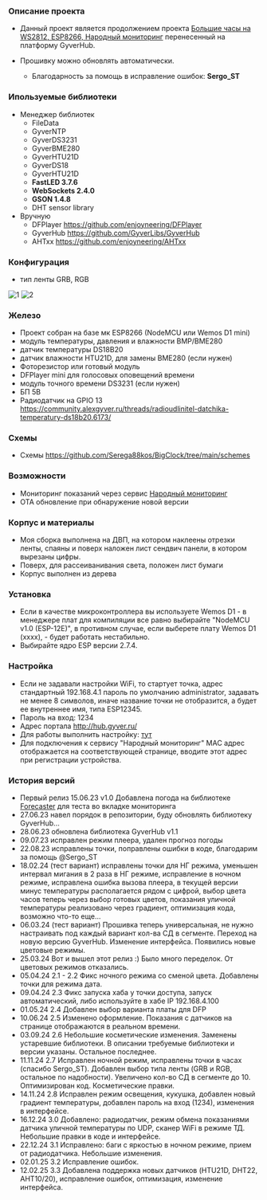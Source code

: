 ### Описание проекта

- Данный проект является продолжением проекта [Большие часы на WS2812, ESP8266, Народный мониторинг](https://community.alexgyver.ru/threads/bolshie-chasy-na-ws2812-esp8266-narodnyj-monitoring.5067/)
перенесенный на платформу GyverHub.
- Прошивку можно обновлять автоматически.

    * Благодарность за помощь в исправление ошибок: **Sergo_ST**

### Ипользуемые библиотеки

* Менеджер библиотек
    * FileData
    * GyverNTP
    * GyverDS3231
    * GyverBME280
    * GyverHTU21D
    * GyverDS18
    * GyverHTU21D
    * **FastLED 3.7.6**
    * **WebSockets 2.4.0**
    * **GSON 1.4.8**
    * DHT sensor library
 * Вручную
    * DFPlayer https://github.com/enjoyneering/DFPlayer
    * GyverHub https://github.com/GyverLibs/GyverHub
    * AHTxx https://github.com/enjoyneering/AHTxx

### Конфигурация 

* тип ленты GRB, RGB

![1](https://github.com/Serega88kos/Clock_ESP8266_WS2812_IOT/assets/57561983/47c1f3bc-1c69-47b9-8833-9de04428b040)
![2](https://github.com/Serega88kos/Clock_ESP8266_WS2812_IOT/assets/57561983/0b145928-88a9-4b65-932c-ddcf5330594d)

### Железо

* Проект собран на базе мк ESP8266 (NodeMCU или Wemos D1 mini)
* модуль температуры, давления и влажности BMP/BME280
* датчик температуры DS18B20
* датчик влажности HTU21D, для замены BME280 (если нужен)
* Фоторезистор или готовый модуль
* DFPlayer mini для голосовых оповещений времени
* модуль точного времени DS3231 (если нужен)
* БП 5В
* Радиодатчик на GPIO 13 https://community.alexgyver.ru/threads/radioudlinitel-datchika-temperatury-ds18b20.6173/

### Схемы

* Схемы https://github.com/Serega88kos/BigClock/tree/main/schemes

### Возможности

* Мониторинг показаний через сервис [Народный мониторинг](https://narodmon.ru/?invite=asm)
* OTA обновление при обнаружение новой версии
 
### Корпус и материалы

- Моя сборка выполнена на ДВП, на котором наклеены отрезки ленты, спаяны и поверх наложен лист сендвич панели, в котором вырезаны цифры.
- Поверх, для рассеиванивания света, положен лист бумаги
- Корпус выполнен из дерева

### Установка

- Если в качестве микроконтроллера вы используете Wemos D1 - в менеджере плат для компиляции все равно выбирайте "NodeMCU v1.0 (ESP-12E)", в противном случае, если выберете плату Wemos D1 (xxxx), - будет     работать нестабильно.
- Выбирайте ядро ESP версии 2.7.4.

### Настройка

- Если не задавали настройки WiFi, то стартует точка, адрес стандартный 192.168.4.1 пароль по умолчанию administrator, задавать не менее 8 символов, иначе название точки не отобразится, а будет ее внутреннее имя, типа ESP12345.
- Пароль на вход: 1234
- Адрес портала http://hub.gyver.ru/
- Для работы выполнить настройку: [тут](https://github.com/GyverLibs/GyverHub/wiki/2.-%D0%9D%D0%B0%D1%87%D0%B0%D0%BB%D0%BE-%D1%80%D0%B0%D0%B1%D0%BE%D1%82%D1%8B)
- Для подключения к сервису "Народный мониторинг" MAC адрес отображается на соответствующей странице, вводите этот адрес при регистрации устройства.

### История версий

* Первый релиз 15.06.23 v1.0
Добавлена погода на библиотеке [Forecaster](https://github.com/GyverLibs/Forecaster) для теста во вкладке мониторинга
* 27.06.23 навел порядок в репозитории, буду обновлять библиотеку GyverHub...
* 28.06.23 обновлена библиотека GyverHub v1.1
* 09.07.23 исправлен режим плеера, удален прогноз погоды
* 22.08.23 исправлены точки, поправлены ошибки в коде, благодарим за помощь @Sergo_ST
* 18.02.24 (тест вариант) исправлены точки для НГ режима, уменьшен интервал мигания в 2 раза в НГ режиме, исправление в ночном режиме, исправлена ошибка вызова плеера, в текущей версии минус температуры располагается рядом с цифрой, выбор цвета часов теперь через выбор готовых цветов, показания уличной температуры реализовано через градиент, оптимизация кода, возможно что-то еще...
* 06.03.24 (тест вариант) Прошивка теперь универсальная, не нужно настраивать под каждый вариант кол-ва СД в сегменте. Переход на новую версию GyverHub. Изменение интерфейса. Появились новые цветовые режимы.
* 25.03.24 Вот и вышел этот релиз :) Было много переделок. От цветовых режимов отказались.
* 05.04.24 2.1 - 2.2 Фикс ночного режима со сменой цвета. Добавлены точки для режима дата.
* 09.04.24 2.3 Фикс запуска хаба у точки доступа, запуск автоматический, либо используйте в хабе IP 192.168.4.100
* 01.05.24 2.4 Добавлен выбор варианта платы для DFP
* 10.06.24 2.5 Изменено оформление. Показания с датчиков на странице отображаются в реальном времени.
* 03.09.24 2.6 Небольшие косметические изменения. Заменены устаревшие библиотеки. В описании требуемые библиотеки и версии указаны. Остальное последнее.
* 11.11.24 2.7 Исправлен ночной режим, исправлены точки в часах (спасибо Sergo_ST). Добавлен выбор типа ленты (GRB и RGB, остальное по надобности). Увеличено кол-во СД в сегменте до 10. Оптимизирован код. Косметические правки.
* 14.11.24 2.8 Исправлен режим освещения, кукушка, добавлен новый градиент температуры, добавлен пароль на вход (1234), изменения в интерфейсе.
* 16.12.24 3.0 Добавлено: радиодатчик, режим обмена показаниями датчика уличной температуры по UDP, сканер WiFi в режиме ТД. Небольшие правки в коде и интерфейсе.
* 22.12.24 3.1 Исправлено: баги с яркостью в ночном режиме, прием от радиодатчика. Небольшие изменения.
* 02.01.25 3.2 Исправление ошибок.
* 12.02.25 3.3 Добавлена поддержка новых датчиков (HTU21D, DHT22, AHT10/20), исправление ошибок, оптимизация, изменение интерфейса.
